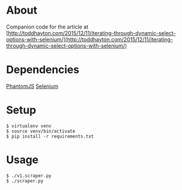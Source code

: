 # About
Companion code for the article at [http://toddhayton.com/2015/12/11/iterating-through-dynamic-select-options-with-selenium/](http://toddhayton.com/2015/12/11/iterating-through-dynamic-select-options-with-selenium/)

# Dependencies
[PhantomJS](http://phantomjs.org/)
[Selenium](https://selenium-python.readthedocs.org)

# Setup
    $ virtualenv venv
    $ source venv/bin/activate
    $ pip install -r requirements.txt

# Usage
    $ ./v1.scraper.py
    $ ./scraper.py